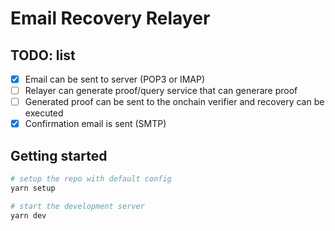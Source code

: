 # Email Recovery Relayer

## TODO: list

-   [x] Email can be sent to server (POP3 or IMAP)
-   [ ] Relayer can generate proof/query service that can generare proof
-   [ ] Generated proof can be sent to the onchain verifier and recovery can be executed
-   [x] Confirmation email is sent (SMTP)

## Getting started

```bash
# setup the repo with default config
yarn setup
```

```bash
# start the development server
yarn dev
```
